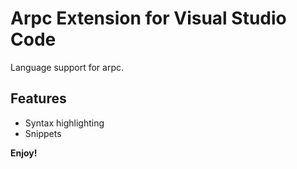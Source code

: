 # Arpc Extension for Visual Studio Code

Language support for arpc.

## Features

* Syntax highlighting
* Snippets

**Enjoy!**

